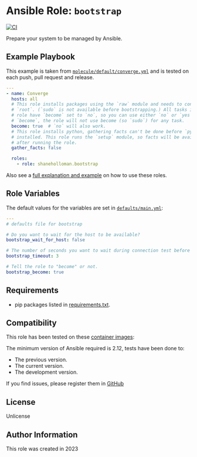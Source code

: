 # Ansible Role: `bootstrap`

[![CI](https://github.com/shaneholloman/ansible-role-bootstrap/actions/workflows/ci.yml/badge.svg)](https://github.com/shaneholloman/ansible-role-bootstrap/actions/workflows/ci.yml)

Prepare your system to be managed by Ansible.

## Example Playbook

This example is taken from [`molecule/default/converge.yml`](https://github.com/shaneholloman/ansible-role-bootstrap/blob/main/molecule/default/converge.yml) and is tested on each push, pull request and release.

```yml
---
- name: Converge
  hosts: all
  # This role installs packages using the `raw` module and needs to connect as
  # `root`. (`sudo` is not available before bootstrapping.) All tasks in the
  # role have `become` set to `no`, so you can use either `no` or `yes` for
  # `become`, the role will not use become (so `sudo`) for any task.
  become: true  # `no` will also work.
  # This role installs python, gathering facts can't be done before `python` is
  # installed. This role runs the `setup` module, so facts will be available
  # after running the role.
  gather_facts: false

  roles:
    - role: shaneholloman.bootstrap
```

Also see a [full explanation and example](https://shaneholloman.com/how-to-use-these-roles.html) on how to use these roles.

## Role Variables

The default values for the variables are set in [`defaults/main.yml`](https://github.com/shaneholloman/ansible-role-bootstrap/blob/main/defaults/main.yml):

```yml
---
# defaults file for bootstrap

# Do you want to wait for the host to be available?
bootstrap_wait_for_host: false

# The number of seconds you want to wait during connection test before failing.
bootstrap_timeout: 3

# Tell the role to "become" or not.
bootstrap_become: true
```

## Requirements

- pip packages listed in [requirements.txt](https://github.com/shaneholloman/ansible-role-bootstrap/blob/main/requirements.txt).

## Compatibility

This role has been tested on these [container images](https://hub.docker.com/u/shaneholloman):

The minimum version of Ansible required is 2.12, tests have been done to:

- The previous version.
- The current version.
- The development version.

If you find issues, please register them in [GitHub](https://github.com/shaneholloman/ansible-role-bootstrap/issues)

## License

Unlicense

## Author Information

This role was created in 2023
